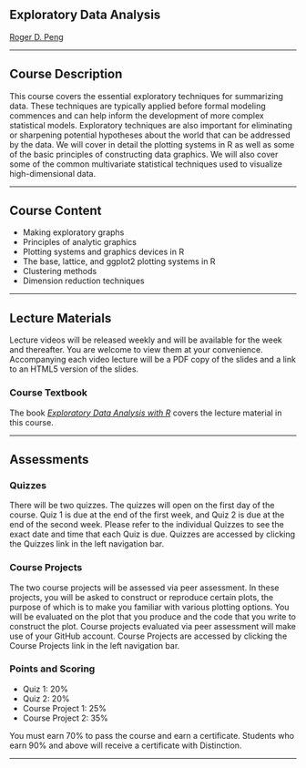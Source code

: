 

<h2>Exploratory Data Analysis</h2>
<p><a href="http://www.biostat.jhsph.edu/~rpeng/">Roger D. Peng</a> </p>
<hr /><h2>Course Description</h2>
<p>This course covers the essential exploratory techniques for summarizing data. These techniques are typically applied before formal modeling commences and can help inform the development of more complex statistical models. Exploratory techniques are also important for eliminating or sharpening potential hypotheses about the world that can be addressed by the data. We will cover in detail the plotting systems in R as well as some of the basic principles of constructing data graphics. We will also cover some of the common multivariate statistical techniques used to visualize high-dimensional data.</p>
<hr /><h2>Course Content</h2>
<ul><li>Making exploratory graphs</li>
<li>Principles of analytic graphics</li>
<li>Plotting systems and graphics devices in R</li>
<li>The base, lattice, and ggplot2 plotting systems in R</li>
<li>Clustering methods</li>
<li>Dimension reduction techniques</li>
</ul><hr /><h2>Lecture Materials</h2>
<p>Lecture videos will be released weekly and will be available for the week and thereafter. You are welcome to view them at your convenience. Accompanying each video lecture will be a PDF copy of the slides and a link to an HTML5 version of the slides. </p>
<h3>Course Textbook</h3>
<p>The book <em><a href="https://leanpub.com/exdata">Exploratory Data Analysis with R</a></em> covers the lecture material in this course.</p>
<hr /><h2>Assessments</h2>
<h3>Quizzes</h3>
<p>There will be two quizzes. The quizzes will open on the
first day of the course. Quiz 1 is due at the end of the first week, and Quiz 2 is due at the end of the second week. Please refer to the individual Quizzes to see the exact
date and time that each Quiz is due. Quizzes are accessed by clicking the Quizzes link in the left navigation bar.</p>
<h3>Course Projects</h3>
<p>The two course projects will be assessed via peer assessment. In
these projects, you will be asked to construct or reproduce certain
plots, the purpose of which is to make you familiar with various plotting options. You will be evaluated on the plot that you produce and the code
that you write to construct the plot. Course projects evaluated via peer
assessment will make use of your GitHub account. Course Projects are accessed by clicking the Course Projects link in the left navigation bar.</p>
<h3>Points and Scoring</h3>
<ul><li>Quiz 1: 20%</li>
<li>Quiz 2: 20%</li>
<li>Course Project 1: 25%</li>
<li>Course Project 2: 35%</li>
</ul><p>You must earn 70% to pass the course and earn a certificate. Students who earn 90% and above will receive a certificate with Distinction.</p>
<hr />
